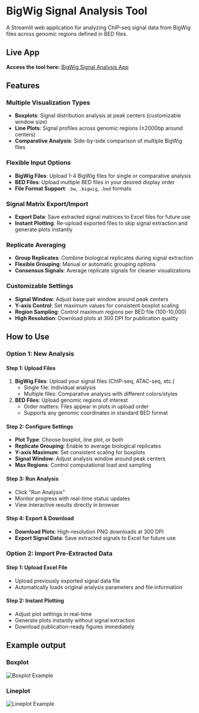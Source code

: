 # BigWig Signal Analysis Tool

A Streamlit web application for analyzing ChIP-seq signal data from BigWig files across genomic regions defined in BED files.

## Live App

**Access the tool here:** [BigWig Signal Analysis App](https://bigwig-signal-analysis-app-g3gmjpyeepfrz7wrd8pwcn.streamlit.app/)

## Features

### Multiple Visualization Types
- **Boxplots**: Signal distribution analysis at peak centers (customizable window size)
- **Line Plots**: Signal profiles across genomic regions (±2000bp around centers)
- **Comparative Analysis**: Side-by-side comparison of multiple BigWig files

### Flexible Input Options
- **BigWig Files**: Upload 1-4 BigWig files for single or comparative analysis
- **BED Files**: Upload multiple BED files in your desired display order
- **File Format Support**: `.bw`, `.bigwig`, `.bed` formats

### Signal Matrix Export/Import
- **Export Data**: Save extracted signal matrices to Excel files for future use
- **Instant Plotting**: Re-upload exported files to skip signal extraction and generate plots instantly

### Replicate Averaging
- **Group Replicates**: Combine biological replicates during signal extraction
- **Flexible Grouping**: Manual or automatic grouping options
- **Consensus Signals**: Average replicate signals for cleaner visualizations

### Customizable Settings
- **Signal Window**: Adjust base pair window around peak centers 
- **Y-axis Control**: Set maximum values for consistent boxplot scaling
- **Region Sampling**: Control maximum regions per BED file (100-10,000)
- **High Resolution**: Download plots at 300 DPI for publication quality

## How to Use

### Option 1: New Analysis

#### Step 1: Upload Files
1. **BigWig Files**: Upload your signal files (ChIP-seq, ATAC-seq, etc.)
   - Single file: Individual analysis
   - Multiple files: Comparative analysis with different colors/styles
2. **BED Files**: Upload genomic regions of interest
   - Order matters: Files appear in plots in upload order
   - Supports any genomic coordinates in standard BED format

#### Step 2: Configure Settings
- **Plot Type**: Choose boxplot, line plot, or both
- **Replicate Grouping**: Enable to average biological replicates
- **Y-axis Maximum**: Set consistent scaling for boxplots
- **Signal Window**: Adjust analysis window around peak centers
- **Max Regions**: Control computational load and sampling

#### Step 3: Run Analysis
- Click "Run Analysis"
- Monitor progress with real-time status updates
- View interactive results directly in browser

#### Step 4: Export & Download
- **Download Plots**: High-resolution PNG downloads at 300 DPI
- **Export Signal Data**: Save extracted signals to Excel for future use

### Option 2: Import Pre-Extracted Data

#### Step 1: Upload Excel File
- Upload previously exported signal data file
- Automatically loads original analysis parameters and file information

#### Step 2: Instant Plotting
- Adjust plot settings in real-time
- Generate plots instantly without signal extraction
- Download publication-ready figures immediately

## Example output

### Boxplot

![Boxplot Example](https://github.com/user-attachments/assets/4a02a37c-022a-4de7-9cc8-8dfef30608be) 

### Lineplot

![Lineplot Example](https://github.com/user-attachments/assets/6291f917-aaef-4203-ae56-06351a1897ec)